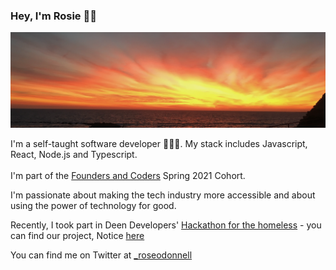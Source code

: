 ### Hey, I'm Rosie ✌🏼 

![img](sunset.png)

I'm a self-taught software developer 👩🏼‍💻. My stack includes Javascript, React, Node.js and Typescript. 
<br /> <br />
I'm part of the [Founders and Coders](https://www.foundersandcoders.com/) Spring 2021 Cohort.

I'm passionate about making the tech industry more accessible and about using the power of technology for good.

Recently, I took part in Deen Developers' [Hackathon for the homeless](https://deendevelopers.com/hackathon/) - you can find our project, Notice [here](https://deendevelopers.com/hackathon/)

You can find me on Twitter at [_roseodonnell](https://twitter.com/_roseodonnell/likes) 




<!--
**Rosie-ODonnell/Rosie-ODonnell** is a ✨ _special_ ✨ repository because its `README.md` (this file) appears on your GitHub profile.

Here are some ideas to get you started:

- 🔭 I’m currently working on ...
- 🌱 I’m currently learning ...
- 👯 I’m looking to collaborate on ...
- 🤔 I’m looking for help with ...
- 💬 Ask me about ...
- 📫 How to reach me: ...
- 😄 Pronouns: ...
- ⚡ Fun fact: ...
-
